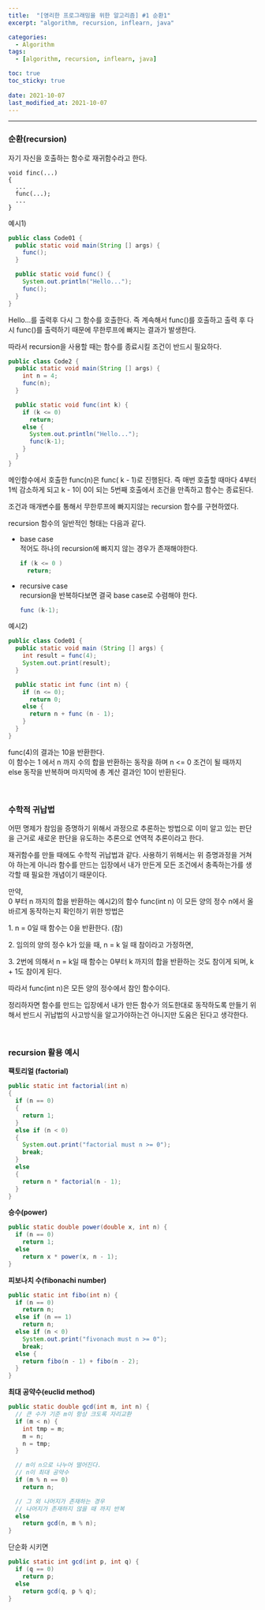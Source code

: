 ```yaml
---
title:  "[영리한 프로그래밍을 위한 알고리즘] #1 순환1"
excerpt: "algorithm, recursion, inflearn, java"

categories:
  - Algorithm
tags:
  - [algorithm, recursion, inflearn, java]

toc: true
toc_sticky: true
 
date: 2021-10-07 
last_modified_at: 2021-10-07
---  
```


***

### 순환(recursion)
자기 자신을 호출하는 함수로 재귀함수라고 한다.  

```
void finc(...)
{
  ...
  func(...);
  ...
}
```

예시1)

```java
public class Code01 {
  public static void main(String [] args) {
    func();
  }

  public static void func() {
    System.out.println("Hello...");
    func();
  }
}
```

Hello...를 출력후 다시 그 함수를 호출한다. 즉 계속해서 func()를 호출하고 출력 후 다시 func()를 출력하기 때문에 무한루프에 빠지는 결과가 발생한다.  

따라서 recursion을 사용할 때는 함수를 종료시킬 조건이 반드시 필요하다.

```java
public class Code2 {
  public static void main(String [] args) {
    int n = 4;
    func(n);
  }

  public static void func(int k) {
    if (k <= 0)
      return;
    else {
      System.out.println("Hello...");
      func(k-1);
    }
  } 
}
```

메인함수에서 호출한 func(n)은 func( k - 1)로 진행된다. 즉 매번 호출할 때마다 4부터 1씩 감소하게 되고 k - 1이 0이 되는 5번째 호출에서 조건을 만족하고 함수는 종료된다.  

조건과 매개변수를 통해서 무한루프에 빠지지않는 recursion 함수를 구현하였다.  

recursion 함수의 일반적인 형태는 다음과 같다.  

* base case  
적어도 하나의 recursion에 빠지지 않는 경우가 존재해야한다.  

  ```java
  if (k <= 0 )
    return;
  ```

* recursive case  
recursion을 반복하다보면 결국 base case로 수렴해야 한다.  

  ```java
  func (k-1);
  ```

예시2)  

```java
public class Code01 {
  public static void main (String [] args) {
    int result = func(4);
    System.out.print(result);
  }

  public static int func (int n) {
    if (n <= 0);
      return 0;
    else {
      return n + func (n - 1);
    }
  }
}
```

func(4)의 결과는 10을 반환한다.  
이 함수는 1 에서 n 까지 수의 합을 반환하는 동작을 하며 n <= 0 조건이 될 때까지 else 동작을 반복하며 마지막에 총 계산 결과인 10이 반환된다.  

<br/>

### 수학적 귀납법
어떤 명제가 참임을 증명하기 위해서 과정으로 추론하는 방법으로 이미 알고 있는 판단을 근거로 새로운 판단을 유도하는 추론으로 연역적 추론이라고 한다.  

재귀함수를 만들 때에도 수학적 귀납법과 같다. 사용하기 위해서는 위 증명과정을 거쳐야 하는게 아니라 함수를 만드는 입장에서 내가 만든게 모든 조건에서 충족하는가를 생각할 때 필요한 개념이기 때문이다.  

만약,  
0 부터 n 까지의 합을 반환하는 예시2)의 함수 func(int n) 이 모든 양의 정수 n에서 올바르게 동작하는지 확인하기 위한 방법은

1\. n = 0일 때 함수는 0을 반환한다. (참)

2\. 임의의 양의 정수 k가 있을 때, n = k 일 때 참이라고 가정하면,  

3\. 2번에 의해서 n = k일 때 함수는 0부터 k 까지의 합을 반환하는 것도 참이게 되며, k + 1도 참이게 된다.  

따라서 func(int n)은 모든 양의 정수에서 참인 함수이다.  


정리하자면 함수를 만드는 입장에서 내가 만든 함수가 의도한대로 동작하도록 만들기 위해서 반드시 귀납법의 사고방식을 알고가야하는건 아니지만 도움은 된다고 생각한다.  

<br/>

### recursion 활용 예시  

**팩토리얼 (factorial)** 


```java
public static int factorial(int n)
{
  if (n == 0)
  {
    return 1;
  }
  else if (n < 0)
  {
    System.out.print("factorial must n >= 0");
    break;
  }
  else
  {
    return n * factorial(n - 1);
  }
}
```

**승수(power)**

```java
public static double power(double x, int n) {
  if (n == 0)
    return 1;
  else
    return x * power(x, n - 1);
}
```

**피보나치 수(fibonachi number)**

```java
public static int fibo(int n) {
  if (n == 0)
    return n;
  else if (n == 1)
    return n;
  else if (n < 0)
    System.out.print("fivonach must n >= 0");
    break;
  else {
    return fibo(n - 1) + fibo(n - 2);
  }
}
```

**최대 공약수(euclid method)**

```java
public static double gcd(int m, int n) {
  // 큰 수가 기준 m이 항상 크도록 자리교환
  if (m < n) {
    int tmp = m;
    m = n;
    n = tmp;
  }

  // m이 n으로 나누어 떨어진다.
  // n이 최대 공약수
  if (m % n == 0)
    return n;

  // 그 외 나머지가 존재하는 경우
  // 나머지가 존재하지 않을 때 까지 반복
  else
    return gcd(n, m % n);
}
```

단순화 시키면

```java
public static int gcd(int p, int q) {
  if (q == 0)
    return p;
  else
    return gcd(q, p % q);
}
```
